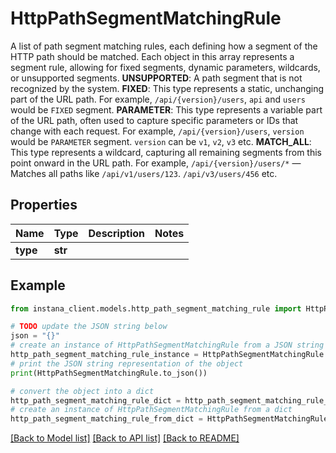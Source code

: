 # HttpPathSegmentMatchingRule

A list of path segment matching rules, each defining how a segment of the HTTP path should be matched. Each object in this array represents a segment rule, allowing for fixed segments, dynamic parameters, wildcards, or unsupported segments.   **UNSUPPORTED**: A path segment that is not recognized by the system.   **FIXED**: This type represents a static, unchanging part of the URL path. For example, `/api/{version}/users`, `api` and `users` would be `FIXED` segment.   **PARAMETER**: This type represents a variable part of the URL path, often used to capture specific parameters or IDs that change with each request. For example, `/api/{version}/users`, `version` would be `PARAMETER` segment. `version` can be `v1`, `v2`, `v3` etc.   **MATCH_ALL**: This type represents a wildcard, capturing all remaining segments from this point onward in the URL path. For example, `/api/{version}/users/*` — Matches all paths like `/api/v1/users/123`. `/api/v3/users/456` etc.   

## Properties

Name | Type | Description | Notes
------------ | ------------- | ------------- | -------------
**type** | **str** |  | 

## Example

```python
from instana_client.models.http_path_segment_matching_rule import HttpPathSegmentMatchingRule

# TODO update the JSON string below
json = "{}"
# create an instance of HttpPathSegmentMatchingRule from a JSON string
http_path_segment_matching_rule_instance = HttpPathSegmentMatchingRule.from_json(json)
# print the JSON string representation of the object
print(HttpPathSegmentMatchingRule.to_json())

# convert the object into a dict
http_path_segment_matching_rule_dict = http_path_segment_matching_rule_instance.to_dict()
# create an instance of HttpPathSegmentMatchingRule from a dict
http_path_segment_matching_rule_from_dict = HttpPathSegmentMatchingRule.from_dict(http_path_segment_matching_rule_dict)
```
[[Back to Model list]](../README.md#documentation-for-models) [[Back to API list]](../README.md#documentation-for-api-endpoints) [[Back to README]](../README.md)


